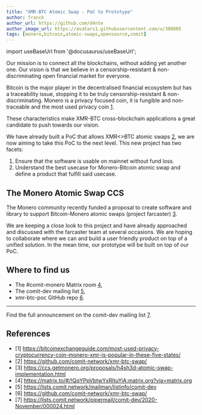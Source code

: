 ```yaml
---
title: "XMR-BTC Atomic Swap - PoC to Prototype"
author: franck
author_url: https://github.com/d4nte
author_image_url: https://avatars1.githubusercontent.com/u/300805
tags: [monero,bitcoin,atomic-swaps,opensource,comit]
---
```


import useBaseUrl from '@docusaurus/useBaseUrl';

Our mission is to connect all the blockchains, without adding yet another one.
Our vision is that we believe in a censorship-resistant & non-discriminating open financial market for everyone.

Bitcoin is the major player in the decentralised financial ecosystem but has a traceability issue,
stopping it to be truly censorship-resistant & non-discriminating.
Monero is a privacy focused coin, it is fungible and non-traceable and the most used privacy coin [1](https://bitcoinexchangeguide.com/most-used-privacy-cryptocurrency-coin-monero-xmr-is-popular-in-these-five-states/).

These characteristics make XMR-BTC cross-blockchain applications a great candidate to push towards our vision.

<!-- truncate -->

We have already built a PoC that allows XMR<>BTC atomic swaps [2](https://github.com/comit-network/xmr-btc-swap/), we are now aiming to take this PoC to the next level.
This new project has two facets:

1. Ensure that the software is usable on mainnet without fund loss.
2. Understand the best usecase for Monero-Bitcoin atomic swap and define a product that fulfill said usecase. 

## The Monero Atomic Swap CCS

The Monero community recently funded a proposal to create software and library to support Bitcoin-Monero atomic swaps (project farcaster) [3](https://ccs.getmonero.org/proposals/h4sh3d-atomic-swap-implementation.html).

We are keeping a close look to this project and have already approached and discussed with the farcaster team at several occasions.
We are hoping to collaborate where we can and build a user friendly product on top of a unified solution.
In the mean time, our prototype will be built on top of our PoC.

## Where to find us

- The #comit-monero Matrix room [4](https://matrix.to/#/!QqYPpVbtwYxRItuYiA:matrix.org?via=matrix.org),
- The comit-dev mailing list [5](https://lists.comit.network/mailman/listinfo/comit-dev),
- xmr-btc-poc GitHub repo [6](https://github.com/comit-network/xmr-btc-swap/).

--- 

Find the full announcement on the comit-dev mailing list [7](https://lists.comit.network/pipermail/comit-dev/2020-November/000024.html).


## References

- [1] https://bitcoinexchangeguide.com/most-used-privacy-cryptocurrency-coin-monero-xmr-is-popular-in-these-five-states/
- [2] https://github.com/comit-network/xmr-btc-swap/
- [3] https://ccs.getmonero.org/proposals/h4sh3d-atomic-swap-implementation.html
- [4] https://matrix.to/#/!QqYPpVbtwYxRItuYiA:matrix.org?via=matrix.org
- [5] https://lists.comit.network/mailman/listinfo/comit-dev
- [6] https://github.com/comit-network/xmr-btc-swap/
- [7] https://lists.comit.network/pipermail/comit-dev/2020-November/000024.html
